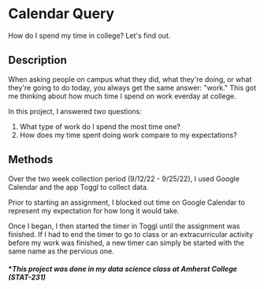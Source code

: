 # Calendar Query
How do I spend my time in college? Let's find out. 

## Description
When asking people on campus what they did, what they're doing, or what they're going to do today, 
you always get the same answer: "work." This got me thinking about how much time I spend on work everday at college. 

In this project, I answered two questions:
1. What type of work do I spend the most time one?
2. How does my time spent doing work compare to my expectations?

## Methods
Over the two week collection period (9/12/22 - 9/25/22), I used Google Calendar and the app Toggl to collect data.

Prior to starting an assignment, I blocked out time on Google Calendar to represent my expectation
for how long it would take.

Once I began, I then started the timer in Toggl until the assignment was finished. 
If I had to end the timer to go to class or an extracurricular activity before my work was finished, 
a new timer can simply be started with the same name as the pervious one. 

#### **This project was done in my data science class at Amherst College (STAT-231)*
